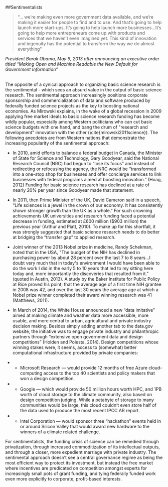 ##Sentimentalists
<br>

> “… we’re making even more government data available, and we’re making it easier for people to find and to use.  And that’s going to help launch more start-ups.  It’s going to help launch more businesses…It’s going to help more entrepreneurs come up with products and services that we haven’t even imagined yet. This kind of innovation and ingenuity has the potential to transform the way we do almost everything"

*President Barak Obama, May 9, 2013 after announcing an executive order titled “Making Open and Machine Readable the New Default for Government Information”*

<br>
The opposite of a cynical approach to organizing basic science research is the sentimental - which sees an absurd value in the output of basic science research. The sentimental approach increasingly positions corporate sponsorship and commercialization of data and software produced by federally funded science projects as the key to boosting national economies. As Mirowski explains, in the wake of a global recession in 2009  applying free market ideals to basic science research funding has become wildly popular, especially among Western politicians who can cut basic science budgets with one hand, and bang the drum of "research and development" innovation with the other  (\cite{mirowski2011science}). The following anecdotes are from Western nations that demonstrate the increasing popularity of the sentimental approach:


- In 2010, amid efforts to balance a federal budget in Canada, the Minister of State for Science and Technology, Gary Goodyear, said the National Research Council (NRC) had begun to “lose its focus” and instead of redirecting or refocusing the agency, the NRC would be “transformed into a one-stop shop for businesses and offer concierge services to link businesses with federal programs aimed at boosting innovation.” (Hoag, 2012) Funding for basic science research has declined at a rate of nearly 20% per year since Goodyear made that statement. 

- In 2011, then Prime Minister of the UK, David Cameron said in a speech, “Life sciences is a jewel in the crown of our economy. It has consistently shown stronger growth than the UK as a whole.” For such crowning achievements UK universities and research funding faced a potential decrease in funding, estimated at  £600 million ($903 million) the previous year (Arthur and Piatt, 2010). To make up for this shortfall, it was strongly suggested that basic science research needs to do better at bridging the “transfer gap” to applied research.  

- Joint winner of the 2013 Nobel prize in medicine, Randy Schekman, noted that in the USA, "The budget of the NIH has declined in purchasing power by about 28 percent over the last 7 to 8 years...I doubt very much that in today's environment I would have been able to do the work I did in the early 5 to 10 years that led to my sitting here today and, more importantly the discoveries that resulted from it."(quoted in Austin, 2013).  A study by the Baker Institute for Public Policy at Rice proved his point; that the average age of a first time NIH grantee in 2008 was 42, and over the last 30 years the average age at which a Nobel prize winner completed their award winning research was 41 (Matthews, 2011).

- In March of 2014, the White House announced a new “data imitative” aimed at making climate and weather data more accessible, more usable, and more central to urban, agricultural and private industry decision making. Besides simply adding another tab to the data.gov website, the initiative was to engage private industry and philanthropic partners through “extensive open government data and design competitions” (Holden and Polesta, 2014).  Design competitions whose winning stakes were, it seems, access to (somewhat) better computational infrastructure provided by private companies:

- - Microsoft Research — would provide 12 months of free Azure cloud-computing access to the top 40 scientists and policy makers that won a design competition.
- - Google — which would provide 50 million hours worth HPC, and 1PB worth of cloud storage to the climate community, also based on design competition judging. While a petabyte of storage to many communities would be large, this cloud couldn’t even store half of the data used to produce the most recent IPCC AR report.
- - Intel Corporation — would sponsor three “hackathon” events held in or around Silicon Valley that would award new hardware to the winners of a climate related challenge.  

For sentimentalists, the funding crisis of science can be remedied through privatization, through increased commoditization of its intellectual outputs, and through a closer, more expedient marriage with private industry. The sentimental approach doesn’t see a central governance regime as being the most efficient way to protect its investment, but instead the free market where incentives are predicated on competition amongst experts for increasingly small pots of grant funding, and tying federally funded work even more explicitly to corporate, profit-based interests.